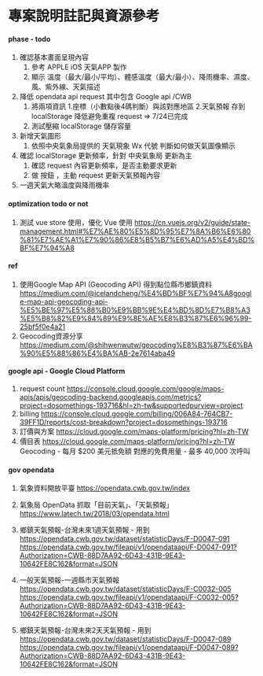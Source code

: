 # 專案說明註記與資源參考

#### phase - todo
1. 確認基本畫面呈現內容
	1. 參考 APPLE iOS 天氣APP 製作
	2. 顯示 溫度（最大/最小/平均）、體感溫度（最大/最小）、降雨機率、濕度、風、紫外線、天氣描述
2. 降低 opendata api request 其中包含 Google api /CWB
	1. 將兩項資訊 1.座標（小數點後4碼判斷）與該對應地區 2.天氣預報 存到 localStorage 降低避免重複 request => 7/24已完成
	2. 測試壓縮 localStorage 儲存容量
3. 新增天氣圖形
	1. 依照中央氣象局提供的 天氣現象 Wx 代號 判斷如何做天氣圖像顯示
4. 確認 localStorage 更新頻率，針對 中央氣象局 更新為主
	1. 確認 request 內容更新頻率，是否主動要求更新
	2. 做 按鈕 ，主動 request 更新天氣預報內容
5. 一週天氣大略溫度與降雨機率

#### optimization todo or not
1. 測試 vue store 使用，優化 Vue 使用
https://cn.vuejs.org/v2/guide/state-management.html#%E7%AE%80%E5%8D%95%E7%8A%B6%E6%80%81%E7%AE%A1%E7%90%86%E8%B5%B7%E6%AD%A5%E4%BD%BF%E7%94%A8

#### ref
1. 使用Google Map API (Geocoding API) 得到點位縣市鄉鎮資料
https://medium.com/@icelandcheng/%E4%BD%BF%E7%94%A8google-map-api-geocoding-api-%E5%BE%97%E5%88%B0%E9%BB%9E%E4%BD%8D%E7%B8%A3%E5%B8%82%E9%84%89%E9%8E%AE%E8%B3%87%E6%96%99-25bf5f0e4a21
2. Geocoding資源分享
https://medium.com/@shihwenwutw/geocoding%E8%B3%87%E6%BA%90%E5%88%86%E4%BA%AB-2e7614aba49

#### google api - Google Cloud Platform
1. request count
https://console.cloud.google.com/google/maps-apis/apis/geocoding-backend.googleapis.com/metrics?project=dosomethings-193716&hl=zh-tw&supportedpurview=project
2. billing
https://console.cloud.google.com/billing/006A84-764CB7-39FF1D/reports/cost-breakdown?project=dosomethings-193716
3. 訂價與方案
https://cloud.google.com/maps-platform/pricing?hl=zh-TW
4. 價目表
https://cloud.google.com/maps-platform/pricing?hl=zh-TW
Geocoding - 每月 $200 美元抵免額 對應的免費用量 - 最多 40,000 次呼叫

#### gov opendata
1. 氣象資料開放平臺
https://opendata.cwb.gov.tw/index
2. 氣象局 OpenData 抓取「目前天氣」、「天氣預報」
https://www.latech.tw/2018/03/opendata.html

3. 鄉鎮天氣預報-台灣未來1週天氣預報 - 用到
https://opendata.cwb.gov.tw/dataset/statisticDays/F-D0047-091
https://opendata.cwb.gov.tw/fileapi/v1/opendataapi/F-D0047-091?Authorization=CWB-88D7AA92-6D43-431B-9E43-10642FE8C162&format=JSON
4. 一般天氣預報-一週縣市天氣預報
https://opendata.cwb.gov.tw/dataset/statisticDays/F-C0032-005
https://opendata.cwb.gov.tw/fileapi/v1/opendataapi/F-C0032-005?Authorization=CWB-88D7AA92-6D43-431B-9E43-10642FE8C162&format=JSON
5. 鄉鎮天氣預報-台灣未來2天天氣預報 - 用到
https://opendata.cwb.gov.tw/dataset/statisticDays/F-D0047-089
https://opendata.cwb.gov.tw/fileapi/v1/opendataapi/F-D0047-089?Authorization=CWB-88D7AA92-6D43-431B-9E43-10642FE8C162&format=JSON
